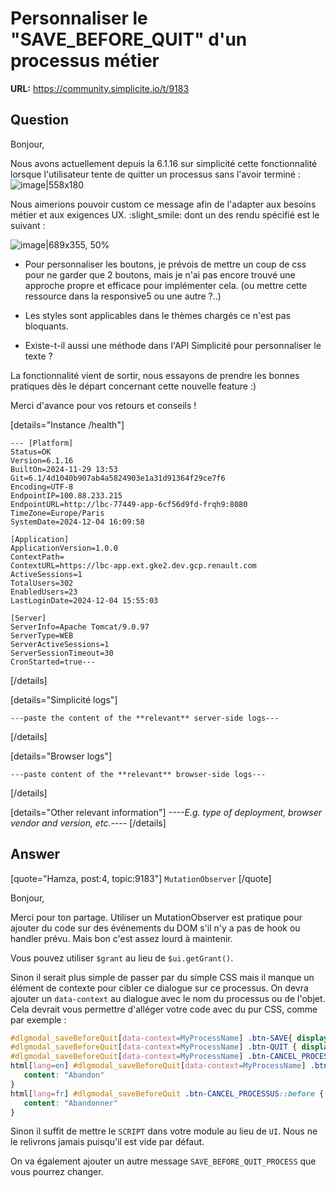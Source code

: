 # Personnaliser le "SAVE_BEFORE_QUIT" d'un processus métier

**URL:** https://community.simplicite.io/t/9183

## Question
Bonjour, 

Nous avons actuellement depuis la 6.1.16 sur simplicité cette fonctionnalité lorsque l'utilisateur tente de quitter un processus sans l'avoir terminé : 
![image|558x180](upload://bEU5c07xFKLjOBTkLO5ikMChfXb.png)

Nous aimerions pouvoir custom ce message afin de l'adapter aux  besoins métier et aux exigences UX. :slight_smile: dont un des rendu spécifié est le suivant :

![image|689x355, 50%](upload://pfFz3BXuvEUbKDVN8QQptP0nNO9.jpeg)

* Pour personnaliser les boutons, je prévois de mettre un coup de css pour ne garder que 2 boutons, mais je n'ai pas encore trouvé une approche propre et efficace pour implémenter cela. (ou mettre cette ressource dans la responsive5 ou une autre ?..)

* Les styles sont applicables dans le thèmes chargés ce n'est pas bloquants.

* Existe-t-il aussi une méthode dans l'API Simplicité pour personnaliser le texte ?


La fonctionnalité vient de sortir, nous essayons de prendre les bonnes pratiques dès le départ concernant cette nouvelle feature :)


Merci d'avance pour vos retours et conseils !

[details="Instance /health"]
```text
--- [Platform]
Status=OK
Version=6.1.16
BuiltOn=2024-11-29 13:53
Git=6.1/4d1040b907ab4a5824903e1a31d91364f29ce7f6
Encoding=UTF-8
EndpointIP=100.88.233.215
EndpointURL=http://lbc-77449-app-6cf56d9fd-frqh9:8080
TimeZone=Europe/Paris
SystemDate=2024-12-04 16:09:58

[Application]
ApplicationVersion=1.0.0
ContextPath=
ContextURL=https://lbc-app.ext.gke2.dev.gcp.renault.com
ActiveSessions=1
TotalUsers=302
EnabledUsers=23
LastLoginDate=2024-12-04 15:55:03

[Server]
ServerInfo=Apache Tomcat/9.0.97
ServerType=WEB
ServerActiveSessions=1
ServerSessionTimeout=30
CronStarted=true---
```
[/details]

[details="Simplicité logs"]
```text
---paste the content of the **relevant** server-side logs---
```
[/details]

[details="Browser logs"]
```text
---paste content of the **relevant** browser-side logs---
```
[/details]

[details="Other relevant information"]
*----E.g. type of deployment, browser vendor and version, etc.----*
[/details]

## Answer
[quote="Hamza, post:4, topic:9183"]
`MutationObserver`
[/quote]

Bonjour,

Merci pour ton partage. Utiliser un MutationObserver est pratique pour ajouter du code sur des événements du DOM s'il n'y a pas de hook ou handler prévu. Mais bon c'est assez lourd à maintenir.

Vous pouvez utiliser `$grant` au lieu de `$ui.getGrant()`.

Sinon il serait plus simple de passer par du simple CSS mais il manque un élément de contexte pour cibler ce dialogue sur ce processus.
On devra ajouter un `data-context` au dialogue avec le nom du processus ou de l'objet.
Cela devrait vous permettre d'alléger votre code avec du pur CSS, comme par exemple :

```css
#dlgmodal_saveBeforeQuit[data-context=MyProcessName] .btn-SAVE{ display: none }
#dlgmodal_saveBeforeQuit[data-context=MyProcessName] .btn-QUIT { display: none }
#dlgmodal_saveBeforeQuit[data-context=MyProcessName] .btn-CANCEL_PROCESSUS > span { display: none }
html[lang=en] #dlgmodal_saveBeforeQuit[data-context=MyProcessName] .btn-CANCEL_PROCESSUS::before {
   content: "Abandon"
}
html[lang=fr] #dlgmodal_saveBeforeQuit .btn-CANCEL_PROCESSUS::before {
   content: "Abandonner"
}
```

Sinon il suffit de mettre le `SCRIPT` dans votre module au lieu de `UI`.
Nous ne le relivrons jamais puisqu'il est vide par défaut.

On va également ajouter un autre message `SAVE_BEFORE_QUIT_PROCESS` que vous pourrez changer.
